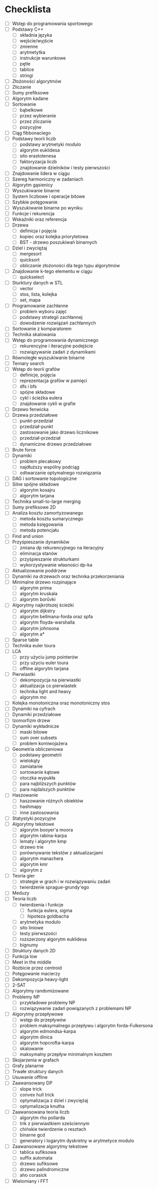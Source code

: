 # Checklista

- [ ] Wstęp do programowania sportowego
- [ ] Podstawy C++
  - [ ] składnia języka
  - [ ] wejście/wyjście
  - [ ] zmienne
  - [ ] arytmetytka
  - [ ] instrukcje warunkowe
  - [ ] pętle
  - [ ] tablice
  - [ ] stringi
- [ ] Złożoności algorytmów
- [ ] Zliczanie
- [ ] Sumy prefiksowe
- [ ] Algorytm kadane
- [ ] Sortowanie
  - [ ] bąbelkowe
  - [ ] przez wybieranie
  - [ ] przez zliczanie
  - [ ] pozycyjne
- [ ] Ciąg fibbonaciego
- [ ] Podstawy teorii liczb
  - [ ] podstawy arytmetyki modulo
  - [ ] algorytm euklidesa
  - [ ] sito erastotenesa
  - [ ] faktoryzacja liczb
  - [ ] znajdowanie dzielników i testy pierwszości
- [ ] Znajdowanie lidera w ciągu
- [ ] Szereg harmoniczny w zadaniach
- [ ] Algorytm gąsienicy
- [ ] Wyszukiwanie binarne
- [ ] System liczbowe i operacje bitowe
- [ ] Szybkie potęgowanie
- [ ] Wyszukiwanie binarne po wyniku
- [ ] Funkcje i rekurencja
- [ ] Wskaźniki oraz referencja
- [ ] Drzewa
  - [ ] definicja i pojęcia
  - [ ] kopiec oraz kolejka priorytetowa
  - [ ] BST - drzewo poszukiwań binarnych
- [ ] Dziel i zwyciężaj
  - [ ] mergesort
  - [ ] quicksort
  - [ ] obliczanie złożoności dla tego typu algorytmów
- [ ] Znajdowanie k-tego elementu w ciągu
  - [ ] quickselect
- [ ] Sturktury danych w STL
  - [ ] vector
  - [ ] stos, lista, kolejka
  - [ ] set, mapa
- [ ] Programowanie zachłanne
  - [ ] problem wyboru zajęć
  - [ ] podstawy strategii zachłannej
  - [ ] dowodzenie rozwiązań zachłannych
- [ ] Sortowanie z komparatorem
- [ ] Technika skalowania
- [ ] Wstęp do programowania dynamicznego
  - [ ] rekurencyjne i iteracyjne podejście
  - [ ] rozwiązywanie zadań z dynamikami
- [ ] Równoległe wyszukiwanie binarne
- [ ] Ternary search
- [ ] Wstęp do teorii grafów
  - [ ] definicje, pojęcia
  - [ ] reprezentacja grafów w pamięci
  - [ ] dfs i bfs
  - [ ] spójne składowe
  - [ ] cykl i ścieżka eulera
  - [ ] znajdowanie cykli w grafie
- [ ] Drzewo fenwicka
- [ ] Drzewa przedziałowe
  - [ ] punkt-przedział
  - [ ] przedział-punkt
  - [ ] zastosowanie jako drzewo licznikowe
  - [ ] przedział-przedział
  - [ ] dynamiczne drzewo przedziałowe
- [ ] Brute force
- [ ] Dynamiki
  - [ ] problem plecakowy
  - [ ] najdłuższy wspólny podciąg
  - [ ] odtwarzanie optymalnego rozwiązania
- [ ] DAG i sortowanie topologiczne
- [ ] Silne spójne składowe
  - [ ] algorytm kosajru
  - [ ] algorytm tarjana
- [ ] Technika small-to-large merging
- [ ] Sumy prefiksowe 2D
- [ ] Analiza kosztu zamortyzowanego
  - [ ] metoda kosztu sumarycznego
  - [ ] metoda księgowania
  - [ ] metoda potencjału
- [ ] Find and union
- [ ] Przyśpieszanie dynamików
  - [ ] zmiana dp rekurencyjnego na iteracyjny
  - [ ] eliminacja stanów
  - [ ] przyśpieszanie strukturkami
  - [ ] wykorzystywanie własności dp-ka
- [ ] Aktualizowanie poddrzew
- [ ] Dynamiki na drzewach oraz technika przekorzeniania
- [ ] Minimalne drzewo rozpinające
  - [ ] algorytm prima
  - [ ] algorytm kruskala
  - [ ] algorytm borůvki
- [ ] Algorytmy najkrótszej ścieżki
  - [ ] algorytm dijkstry
  - [ ] algorytm bellmana-forda oraz spfa
  - [ ] algorytm floyda-warshalla
  - [ ] algorytm johnsona
  - [ ] algorytm a*
- [ ] Sparse table
- [ ] Technika euler toura
- [ ] LCA
  - [ ] przy użyciu jump pointerów
  - [ ] przy użyciu euler toura
  - [ ] offline algorytm tarjana
- [ ] Pierwiastki
  - [ ] dekompozycja na pierwiastki
  - [ ] aktualizacja co pierwiastek
  - [ ] technika light and heavy
  - [ ] algorytm mo
- [ ] Kolejka monotoniczna oraz monotoniczny stos
- [ ] Dynamiki na cyfrach
- [ ] Dynamiki przedziałowe
- [ ] Izomorfizm drzew
- [ ] Dynamiki wykładnicze
  - [ ] maski bitowe
  - [ ] sum over subsets
  - [ ] problem komiwojażera
- [ ] Geometria obliczeniowa
  - [ ] podstawy geometrii
  - [ ] wielokąty
  - [ ] zamiatanie
  - [ ] sortowanie kątowe
  - [ ] otoczka wypukła
  - [ ] para najbliższych punktów
  - [ ] para najdalszych punktów
- [ ] Haszowanie
  - [ ] haszowanie różnych obiektów
  - [ ] hashmapy
  - [ ] inne zastosowania
- [ ] Statystyki pozycyjne
- [ ] Algorytmy tekstowe
  - [ ] algorytm booyer'a moora
  - [ ] algorytm rabina-karpa
  - [ ] lematy i algorytm kmp
  - [ ] drzewo trie
  - [ ] porównywanie tekstów z aktualizacjami
  - [ ] algorytm manachera
  - [ ] algorytm kmr
  - [ ] algorytm z
- [ ] Teoria gier
  - [ ] strategie w grach i w rozwiązywaniu zadań
  - [ ] twierdzenie sprague-grundy'ego
- [ ] Meduzy
- [ ] Teoria liczb
  - [ ] twierdzenia i funkcje
    - [ ] funkcja eulera, sigma
    - [ ] hipoteza goldbacha
  - [ ] arytmetyka modulo
  - [ ] sito liniowe
  - [ ] testy pierwszości
  - [ ] rozszerzony algorytm euklidesa
  - [ ] bignumy
- [ ] Struktury danych 2D
- [ ] Funkcja low
- [ ] Meet in the middle
- [ ] Rozbicie przez centroid
- [ ] Potęgowanie macierzy
- [ ] Dekompozycja heavy-light
- [ ] 2-SAT
- [ ] Algorytmy randomizowane
- [ ] Problemy NP
  - [ ] przykładowe problemy NP
  - [ ] rozwiązywanie zadań powiązanych z problemami NP
- [ ] Algorytmy przepływowe
  - [ ] wstęp do przepływów
  - [ ] problem maksymalnego przepływu i algorytm forda-Fulkersona
  - [ ] algorytm edmondsa-karpa
  - [ ] algorytm dinica
  - [ ] algorytm hopcrofta-karpa
  - [ ] skalowanie
  - [ ] maksymalny przepływ minimalnym kosztem
- [ ] Skojarzenia w grafach
- [ ] Grafy planarne
- [ ] Trwałe struktury danych
- [ ] Usuwanie offline
- [ ] Zaawansowany DP
  - [ ] slope trick
  - [ ] convex hull trick
  - [ ] optymalizacja z dziel i zwyciężaj
  - [ ] optymalizacja knutha
- [ ] Zaawansowana teoria liczb
  - [ ] algorytm rho pollarda
  - [ ] trik z pierwiastkiem sześciennym
  - [ ] chińskie twierdzenie o resztach
  - [ ] binarne gcd
  - [ ] generatory i logarytm dyskretny w arytmetyce modulo
- [ ] Zaawansowane algorytmy tekstowe
  - [ ] tablica sufiksowa
  - [ ] suffix automata
  - [ ] drzewo sufiksowe
  - [ ] drzewo palindromiczne
  - [ ] aho corasick
- [ ] Wielomiany i FFT
